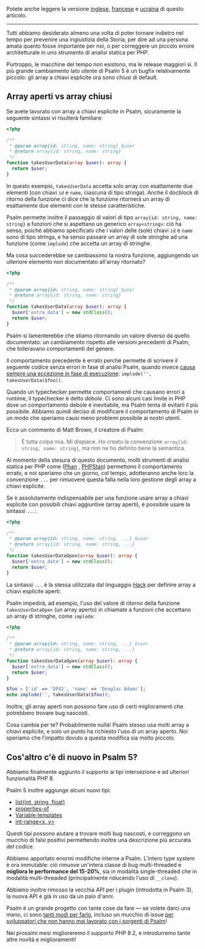 <!--
  title: Rilascio di Psalm 5
  date: 2022-11-30 08:30:00
  author: Il team di Psalm
-->

Potete anche leggere la versione [inglese](/articles/psalm-5), [francese](/articles/psalm-5-fr) e [ucraina](/articles/psalm-5-uk) di questo articolo.  

---

Tutti abbiamo desiderato almeno una volta di poter tornare indietro nel tempo per prevenire una ingiustizia della Storia, per dire ad una persona amata quanto fosse importante per noi, o per correggere un piccolo errore architetturale in uno strumento di analisi statica per PHP.


Purtroppo, le macchine del tempo non esistono, ma le release maggiori sì. Il più grande cambiamento lato utente di Psalm 5 è un bugfix relativamente piccolo: gli array a chiavi esplicite ora sono chiusi di default.

## Array aperti vs array chiusi

Se avete lavorato con array a chiavi esplicite in Psalm, sicuramente la seguente sintassi vi risulterà familiare:

```php
<?php

/**
 * @param array{id: string, name: string} $user
 * @return array{id: string, name: string}
 */
function takesUserData(array $user): array {
  return $user;
}
```

In questo esempio, `takesUserData` accetta solo array con esattamente due elementi (con chiavi `id` e `name`, ciascuna di tipo stringa). Anche il docblock di ritorno della funzione ci dice che la funzione ritornerà un array di esattamente due elementi con le stesse caratteristiche.

Psalm permette inoltre il passaggio di valori di tipo `array{id: string, name: string}` a funzioni che si aspettano un generico `array<string>`: ciò ha senso, poiché abbiamo specificato che i valori delle (sole) chiavi `id` e `name` sono di tipo stringa, e ha senso passare un array di sole stringhe ad una funzione (come `implode`) che accetta un array di stringhe.  

Ma cosa succederebbe se cambiassimo la nostra funzione, aggiungendo un ulteriore elemento non documentato all'array ritornato?  

```php
<?php

/**
 * @param array{id: string, name: string} $user
 * @return array{id: string, name: string}
 */
function takesUserData(array $user): array {
  $user['extra_data'] = new stdClass();
  return $user;
}
```

Psalm si lamenterebbe che stiamo ritornando un valore diverso da quello documentato: un cambiamento rispetto alle versioni precedenti di Psalm, che tolleravano comportamenti del genere.  

Il comportamento precedente è errato perché permette di scrivere il seguente codice senza errori in fase di analisi Psalm, quando invece [causa sempre una eccezione in fase di esecuzione](https://3v4l.org/PoVil): `implode('', takesUserData($foo))`.  

Quando un typechecker permette comportamenti che causano errori a runtime, il typechecker è detto *debole*. Ci sono alcuni casi limite in PHP dove un comportamento debole è inevitabile, ma Psalm tenta di evitarli il più possibile. Abbiamo quindi deciso di modificare il comportamento di Psalm in un modo che speriamo causi meno problemi possibile ai nostri utenti.  

Ecco un commento di Matt Brown, il creatore di Psalm:  

> È tutta colpa mia. Mi dispiace. Ho creato la convenzione `array{id: string, name: string}`, ma non ne ho definito bene la semantica.

Al momento della stesura di questo documento, molti strumenti di analisi statica per PHP come ([Phan](https://phan.github.io/demo/?code=%3C%3Fphp%0A%0A%2F**%0A+*+%40param+array%7Bid%3A+string%2C+name%3A+string%7D+%24user%0A+*+%40return+array%7Bid%3A+string%2C+name%3A+string%7D%0A+*%2F%0Afunction+takesUserData%28array+%24user%29%3A+array+%7B%0A++%24user%5B%27extra_data%27%5D+%3D+new+stdClass%28%29%3B%0A++return+%24user%3B%0A%7D%0A%0A%24foo+%3D+%5B%27id%27+%3D%3E+%27DP42%27%2C+%27name%27+%3D%3E+%27Douglas+Adams%27%5D%3B%0Aecho+implode%28%27%27%2C+takesUserData%28%24foo%29%29%3B) , [PHPStan](https://phpstan.org/r/4a61d13c-74f0-46d3-9bad-f3a61dd1d172)) permettono il comportamento errato, e noi speriamo che un giorno, col tempo, adotteranno anche loro la convenzione `...` per rimuovere questa falla nella loro gestione degli array a chiavi esplicite.

Se è assolutamente indispensabile per una funzione usare array a chiavi esplicite con possibili chiavi aggiuntive (array aperti), è possibile usare la sintassi `...`:

```php
<?php

/**
 * @param array{id: string, name: string, ...} $user
 * @return array{id: string, name: string, ...}
 */
function takesUserDataOpen(array $user): array {
  $user['extra_data'] = new stdClass();
  return $user;
}
```

La sintassi `...` è la stessa utilizzata dal linguaggio [Hack](https://docs.hhvm.com/hack/built-in-types/shape#open-and-closed-shapes) per definire array a chiavi esplicite aperti.

Psalm impedirà, ad esempio, l'uso del valore di ritorno della funzione `takesUserDataOpen` (un array aperto) in chiamate a funzioni che accettano un array di stringhe, come `implode`:

```php
<?php

/**
 * @param array{id: string, name: string, ...} $user
 * @return array{id: string, name: string, ...}
 */
function takesUserDataOpen(array $user): array {
  $user['extra_data'] = new stdClass();
  return $user;
}

$foo = ['id' => 'DP42', 'name' => 'Douglas Adams'];
echo implode('', takesUserData($foo));
```

Inoltre, gli array aperti non possono fare uso di certi miglioramenti che potrebbero trovare bug nascosti.  

Cosa cambia per te? Probabilmente nulla! Psalm stesso usa molti array a chiavi esplicite, e solo un punto ha richiesto l'uso di un array aperto. Noi speriamo che l'impatto dovuto a questa modifica sia molto piccolo.

## Cos'altro c'è di nuovo in Psalm 5?

Abbiamo finalmente aggiunto il supporto ai tipi intersezione e ad ulteriori funzionalità PHP 8.  

Psalm 5 inoltre aggiunge alcuni nuovi tipi:

- [list{int, string, float}](https://psalm.dev/docs/annotating_code/type_syntax/array_types/#list-shapes)
- [properties-of<T>](https://psalm.dev/docs/annotating_code/type_syntax/utility_types/#properties-oflttgt)
- [Variable templates](https://psalm.dev/docs/annotating_code/type_syntax/utility_types/#variable-templates)
- [int-range<x, y>](https://psalm.dev/docs/annotating_code/type_syntax/scalar_types/#int-range)

Questi tipi possono aiutare a trovare molti bug nascosti, e correggono un mucchio di falsi positivi permettendo inoltre una descrizione più accurata del codice.

Abbiamo apportato enormi modifiche interne a Psalm. L'intero type system è ora immutable: ciò rimuove un'intera classe di bug multi-threaded e **migliora le performance del 15-20%**, sia in modalità single-threaded che in modalità multi-threaded (principalmente riducendo l'uso di `__clone`).

Abbiamo inoltre rimosso la vecchia API per i plugin (introdotta in Psalm 3), la nuova API è già in uso da un paio d'anni.

Psalm è un grande progetto con tante cose da fare — se volete darci una mano, ci sono [tanti modi per farlo](https://github.com/vimeo/psalm/issues?q=is%3Aissue+is%3Aopen+label%3A%22Help+wanted%22), incluso un mucchio di issue [per sviluppatori che non hanno mai lavorato con i sorgenti di Psalm](https://github.com/vimeo/psalm/issues?q=is%3Aissue+is%3Aopen+label%3A%22easy+problems%22)!

Nei prossimi mesi miglioreremo il supporto PHP 8.2, e introdurremo tante altre novità e miglioramenti!